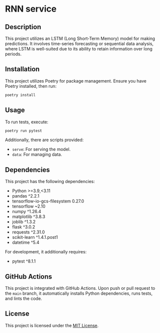 # RNN service 

## Description

This project utilizes an LSTM (Long Short-Term Memory) model for making predictions. It involves time-series forecasting or sequential data analysis, where LSTM is well-suited due to its ability to retain information over long periods.

## Installation

This project utilizes Poetry for package management. Ensure you have Poetry installed, then run:

```bash
poetry install
```

## Usage

To run tests, execute:

```bash
poetry run pytest
```

Additionally, there are scripts provided:

- `serve`: For serving the model.
- `data`: For managing data.

## Dependencies

This project has the following dependencies:

- Python >=3.9,<3.11
- pandas ^2.2.1
- tensorflow-io-gcs-filesystem 0.27.0
- tensorflow ~2.10
- numpy ^1.26.4
- matplotlib ^3.8.3
- joblib ^1.3.2
- flask ^3.0.2
- requests ^2.31.0
- scikit-learn ^1.4.1.post1
- datetime ^5.4

For development, it additionally requires:

- pytest ^8.1.1

## GitHub Actions

This project is integrated with GitHub Actions. Upon push or pull request to the `main` branch, it automatically installs Python dependencies, runs tests, and lints the code.

## License

This project is licensed under the [MIT License](LICENSE).
